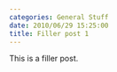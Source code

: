 ```yaml
---
categories: General Stuff
date: 2010/06/29 15:25:00
title: Filler post 1
---
```

This is a filler post.
